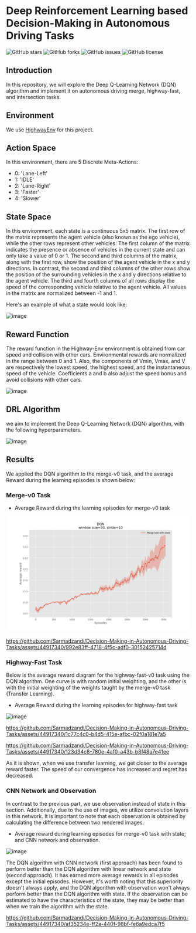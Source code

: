 # Deep Reinforcement Learning based Decision-Making in Autonomous Driving Tasks

![GitHub stars](https://img.shields.io/github/stars/sarmadzandi/Decision-Making-in-Autonomous-Driving-Tasks)
![GitHub forks](https://img.shields.io/github/forks/sarmadzandi/Decision-Making-in-Autonomous-Driving-Tasks)
![GitHub issues](https://img.shields.io/github/issues/sarmadzandi/Decision-Making-in-Autonomous-Driving-Tasks)
![GitHub license](https://img.shields.io/github/license/sarmadzandi/Decision-Making-in-Autonomous-Driving-Tasks)

## Introduction
In this repository, we will explore the Deep Q-Learning Network (DQN) algorithm and implement it on autonomous driving merge, highway-fast, and intersection tasks.

## Environment
We use [HighwayEnv](https://github.com/Farama-Foundation/HighwayEnv) for this project. 

## Action Space
In this environment, there are 5 Discrete Meta-Actions:

- 0: 'Lane-Left'
- 1: 'IDLE'
- 2: 'Lane-Right'
- 3: 'Faster'
- 4: 'Slower'

## State Space
In this environment, each state is a continuous 5x5 matrix. The first row of the matrix represents the agent vehicle (also known as the ego vehicle), while the other rows represent other vehicles. The first column of the matrix indicates the presence or absence of vehicles in the current state and can only take a value of 0 or 1. The second and third columns of the matrix, along with the first row, show the position of the agent vehicle in the x and y directions. In contrast, the second and third columns of the other rows show the position of the surrounding vehicles in the x and y directions relative to the agent vehicle. The third and fourth columns of all rows display the speed of the corresponding vehicle relative to the agent vehicle. All values in the matrix are normalized between -1 and 1.

Here's an example of what a state would look like:

![image](https://github.com/Sarmadzandi/Decision-Making-in-Autonomous-Driving-Tasks/assets/44917340/cf0645a8-fb38-4db5-9433-a553801347c2)

## Reward Function
The reward function in the Highway-Env environment is obtained from car speed and collision with other cars. Environmental rewards are normalized in the range between 0 and 1. Also, the components of Vmin, Vmax, and V are respectively the lowest speed, the highest speed, and the instantaneous speed of the vehicle. Coefficients a and b also adjust the speed bonus and avoid collisions with other cars.

![image](https://github.com/Sarmadzandi/Decision-Making-in-Autonomous-Driving-Tasks/assets/44917340/efda065d-4906-466a-ac7d-a07f59ca3e61)

## DRL Algorithm
we aim to implement the Deep Q-Learning Network (DQN) algorithm, with the following hyperparameters.

![image](https://github.com/Sarmadzandi/Decision-Making-in-Autonomous-Driving-Tasks/assets/44917340/5d581a95-e4fa-4474-97df-4d1397962e53)


## Results
We applied the DQN algorithm to the merge-v0 task, and the average Reward during the learning episodes is shown below:

### Merge-v0 Task
* Average Reward during the learning episodes for merge-v0 task

![image](https://github.com/Sarmadzandi/Decision-Making-in-Autonomous-Driving-Tasks/blob/main/Images/1-Merge-task-state.png)

https://github.com/Sarmadzandi/Decision-Making-in-Autonomous-Driving-Tasks/assets/44917340/992e83ff-4718-4f5c-adf0-30152425714d

### Highway-Fast Task
Below is the average reward diagram for the highway-fast-v0 task using the DQN algorithm. One curve is with random initial weighting, and the other is with the initial weighting of the weights taught by the merge-v0 task (Transfer Learning).

* Average Reward during the learning episodes for highway-fast task

![image](https://github.com/Sarmadzandi/Decision-Making-in-Autonomous-Driving-Tasks/assets/44917340/5ba23876-b866-42da-ac41-353449ae4622)


https://github.com/Sarmadzandi/Decision-Making-in-Autonomous-Driving-Tasks/assets/44917340/1c77c4c0-b4d5-415e-afbc-02f0a181e7a5

https://github.com/Sarmadzandi/Decision-Making-in-Autonomous-Driving-Tasks/assets/44917340/123d34c8-780e-4af0-a43b-b8f48a7e41ee

As it is shown, when we use transfer learning, we get closer to the average reward faster. The speed of our convergence has increased and regret has decreased.

### CNN Network and Observation
In contrast to the previous part, we use observation instead of state in this section. Additionally, due to the use of images, we utilize convolution layers in this network. It is important to note that each observation is obtained by calculating the difference between two rendered images.

* Average reward during learning episodes for merge-v0 task with state, and CNN network and observation.

![image](https://github.com/Sarmadzandi/Decision-Making-in-Autonomous-Driving-Tasks/assets/44917340/8338a98e-29c0-4544-aeb1-78cb8e12ef97)

The DQN algorithm with CNN network (first approach) has been found to perform better than the DQN algorithm with linear network and state (second approach). It has earned more average rewards in all episodes except the initial episodes. However, it's worth noting that this superiority doesn't always apply, and the DQN algorithm with observation won't always perform better than the DQN algorithm with state. If the observation can be estimated to have the characteristics of the state, they may be better than when we train the algorithm with the state.

https://github.com/Sarmadzandi/Decision-Making-in-Autonomous-Driving-Tasks/assets/44917340/af35234e-ff2a-440f-98bf-fe6a9edca7f5



















